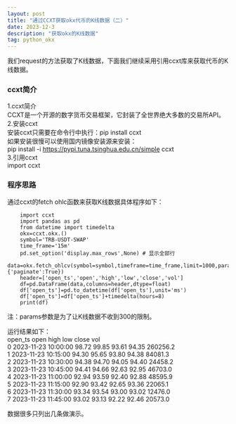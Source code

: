 ```yaml
---
layout: post
title: "通过CCXT获取okx代币的K线数据（二）"
date: 2023-12-3
description: "获取okx的K线数据"
tag: python_okx
--- 
```


我们request的方法获取了K线数据，下面我们继续采用引用ccxt库来获取代币的K线数据。
### ccxt简介
1.ccxt简介  
CCXT是一个开源的数字货币交易框架，它封装了全世界绝大多数的交易所API。   
2.安装ccxt  
安装ccxt只需要在命令行中执行：pip install ccxt   
如果安装很慢可以使用国内镜像安装源来安装：   
pip install -i https://pypi.tuna.tsinghua.edu.cn/simple ccxt  
3.引用ccxt  
import ccxt  
### 程序思路
通过ccxt的fetch ohlc函数来获取K线数据具体程序如下：  

		import ccxt
		import pandas as pd
		from datetime import timedelta
		okx=ccxt.okx.()
		symbol='TRB-USDT-SWAP'
		time_frame='15m'
		pd.set_option('display.max_rows',None) # 显示全部行
		data=okx.fetch_ohlcv(symbol=symbol,timeframe=time_frame,limit=1000,params={'paginate':True})
		header=['open_ts','open','high','low','close','vol']
		df=pd.DataFrame(data,columns=header,dtype=float)
		df['open_ts']=pd.to_datetime(df['open_ts'],unit='ms')
		df['open_ts']=df['open_ts']+timedelta(hours=8)
		print(df)    

注：params参数是为了让K线数据不收到300的限制。      

运行结果如下：      
				        open_ts   open   high    low  close       vol  
			0   2023-11-23 10:00:00  98.72  99.85  93.61  94.35  260256.2  
			1   2023-11-23 10:15:00  94.30  95.65  93.80  94.38   84081.3  
			2   2023-11-23 10:30:00  94.38  94.70  94.05  94.40   24458.2  
			3   2023-11-23 10:45:00  94.41  94.66  92.63  92.95   46703.0  
			4   2023-11-23 11:00:00  92.94  93.59  92.40  92.88   48595.9  
			5   2023-11-23 11:15:00  92.90  93.42  92.65  93.36   22065.1  
			6   2023-11-23 11:30:00  93.34  93.54  93.00  93.02   12476.0  
			7   2023-11-23 11:45:00  93.02  93.13  92.22  92.46   20573.0  

数据很多只列出几条做演示。
